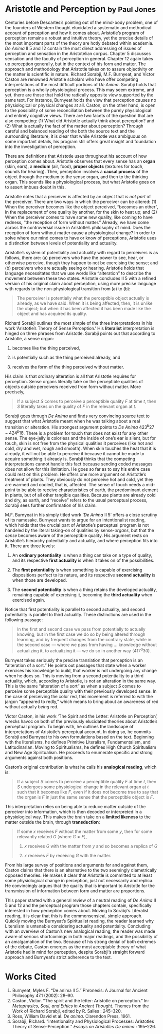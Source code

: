 Aristotle and Perception <small>by Paul Jones</small>
=====================================================

Centuries before Descartes’s pointing out of the mind-body problem, one
of the founders of Western thought elucidated a systematic and
methodical account of perception and how it comes about. Aristotle’s
program of perception remains a robust and intuitive theory, yet the
precise details of the most important parts of the theory are hotly
debated within academia. *De Anima* II 5 and 12 contain the most direct
addressing of issues of perception and sensation in the Aristotelian
corpus. Chapter 5 discusses sensation and the faculty of perception in
general. Chapter 12 again takes up perception generally, but in the
context of his form and matter. The approach and methodology that
Aristotle takes on to assure objectivity on the matter is scientific in
nature. Richard Sorabji, M.F. Burnyeat, and Victor Caston are renowned
Aristotle scholars who have offer competing interpretations of the most
difficult portions of *De Anima*. Sorabji holds that perception is a
wholly physiological process. This may seem extreme, and yet, there are
those that hold the radically opposite view supported by the same text.
For instance, Burnyeat holds the view that perception causes no
physiological or physical changes at all. Caston, on the other hand, is
open to the possibility of some reconciliation between the purely
physiological and entirely cognitive views. There are two facets of the
question that are also competing: (1) What did Aristotle actually think
about perception? and (2) What is actually the fact of the matter about
perception? Through careful and balanced reading of the both the source
text and the surrounding literature, it is clear that while Aristotle
was ambiguous on some important details, his program still offers great
insight and foundation into the investigation of perception.

There are definitions that Aristotle uses throughout his account of how
perception comes about. Aristotle observes that every sense has an
**organ** (skin, ears), a **medium** (air, food), **proper objects**
(textures for touch, sounds for hearing). Then, perception involves a
**causal process** of the object through the medium to the sense organ,
and then to the thinking organ. This sounds like a physiological
process, but what Aristotle goes on to assert imbues doubt in this.

Aristotle notes that a perceiver is affected by an object that *is not
part* of the perceiver. There are two ways in which the perceiver can be
altered: (1) When the perceiver becomes like the object perceived,
“becomes an other”, in the replacement of one quality by another, for
the skin to heat up; and (2) When the perceiver comes to have some new
quality, like coming to have redness, “the reception of form without
matter.” Already, we have come across the controversial issue in
Aristotle’s philosophy of mind. Does the reception of form without
matter cause a physiological change? In order to solve where our mind
comes to have or know of perceptions, Aristotle uses a distinction
between levels of potentiality and actuality.

Aristotle’s system of potentiality and actuality with regard to
perceivers is as follows, there are: (a) perceivers who have the power
to see, hear, or otherwise perceive, though they happen to not be
exercising the sense; and (b) perceivers who are actually seeing or
hearing. Aristotle holds that language necessitates that we use words
like “alteration” to describe the movement between these two states.
Aristotle concludes II 5 with a refined version of his original claim
about perception, using more precise language with regards to the
non-physiological transition from (a) to (b):

> The perceiver is potentially what the perceptible object actually is
> already, as we have said. When it is being affected, then, it is
> unlike the object; but when it has been affected it has been made like
> the object and has acquired its quality.

Richard Sorabji outlines the most simple of the three interpretations in
his work ‘Aristotle’s Theory of Sense Perception.’ His **literalist**
interpretation is hinged on three phrases from Aristotle. Sorabji points
out that according to Aristotle, a sense organ:

1.  becomes like the thing perceived,

2.  is potentially such as the thing perceived already, and

3.  receives the form of the thing perceived without matter.

His claim is that ordinary alteration is all that Aristotle requires for
perception. Sense organs literally take on the perceptible qualities of
objects outside perceivers received from form without matter. More
precisely,

> If a subject $S$ comes to perceive a perceptible quality $F$ at time
> $t$, then $S$ literally takes on the quality of $F$ in the relevant
> organ at $t$.

Sorabji goes through *De Anima* and finds very convincing source text to
suggest that what Aristotle meant when he was talking about a real
transition or alteration. His strongest argument points to *De Anima*
$423^b27-424^b18$. There is a problem for touch that does not exist for
any other sense. The eye-jelly is colorless and the inside of one’s ear
is silent, but for touch, skin is not free from the physical qualities
it perceives (like hot and cold, dry and wet, rough and smooth). When
skin touches the heat that it is already, it will not be able to
perceive it because it cannot be made to acquire something it already
is. Sorabji thinks that the competing interpretations cannot handle this
fact because sending coded messages does not allow for this limitation.
He goes so far as to say his entire case could rest on this problem. He
offers one more argument on Aristotle’s treatment of plants. They
obviously do not perceive hot and cold, yet they are warmed and cooled,
that is, affected. The sense of touch needs a mid-point to be able to
receive characteristics of earth, the predominant element in plants, but
of all other tangible qualities. Because plants are already cold and
dry, as earth, and “receive” refers to the usual perceptual process,
Sorabji sees further confirmation of his claim.

M.F. Burnyeat in his simply titled work ’*De Anima* II 5’ offers a close
scrutiny of its namesake. Burnyeat wants to argue for an Intentionalist
reading, which holds that the crucial part of Aristotle’s perceptual
program is not handeled by the literal taking-on of qualities by
sense-*organs*, but that the *sense* becomes aware of the perceptible
quality. His argument rests on Aristotle’s hierarchy potentiality and
actuality, and where perception fits into it. There are three levels:

1.  An **ordinary potentiality** is when a thing can take on a type of
    quality, and its respective **first actuality** is when it takes on
    of the possibilities.

2.  The **first potentiality** is when something is capable of
    exercising dispositions perfect to its nature, and its respective
    **second actuality** is when those are developed.

3.  The **second potentiality** is when a thing retains the developed
    actuality, remaining capable of exercising it, becoming the **third
    actuality** when exercised again.

Notice that first potentiality is parallel to second actuality, and
second potentiality is parallel to third actuality. These distinctions
are used in the following passage:

> In the first and second case we pass from potentially to actually
> knowing; but in the first case we do so by being altered through
> learning, and by frequent changes from the contrary state, while in
> the second case — where we pass from having ... knowledge without
> actualizing it, to actualizing it — we do so in another way
> $(417^a30)$.

Burnyeat takes seriously the precise translation that perception is an
“alteration of a sort.” He points out passages that state when a worker
exercises his knowledge to build, that worker is not undergoing any
change when he does so. This is moving from a second potentiality to a
third actuality, which, according to Aristotle, is not an alteration in
the same way. This is the same “alteration of a sort” as when a subject
$S$ comes to perceive some perceptible quality with their previously
developed sense. In the case of perceiving the color red, this movement
is referred to with the jargon “appeared to redly,” which means to bring
about an awareness of red without actually *being* red.

Victor Caston, in his work ‘The Spirit and the Letter: Aristotle on
Perception’, wrecks havoc on both of the previously elucidated theories
about Aristotle’s perceptual program. To begin with, he outlines the
landscape of interpretations of Aristotle’s perceptual account. In doing
so, he commits Sorabji and Burnyeat to his own formulations based on the
text. Beginning with the literalisms, he defines Primitive Literalism,
Fundamentalism, and Latitudinarian. Moving to Spiritualisms, he defines
High Church Spiritualism and New Age Spiritualism. He proceeds to
enumerate specific and strong arguments against both positions.

Caston’s original contribution is what he calls his **analogical
reading**, which is:

> If a subject $S$ comes to perceive a perceptible quality $F$ at time
> $t$, then $S$ undergoes some physiological change in the relevant
> organ at $t$ such that it becomes like $F$, even if it does not become
> true to say that the organ is $F$ in just the same sense that the
> perceptible object is $F$.

This interpretation relies on being able to reduce matter outside of the
perceiver into information, which is then decoded or interpreted in a
physiological way. This makes the brain take on a **limited likeness**
to the matter outside the brain, through **transduction**:

> If some $x$ receives $F$ without the matter from some $y$, then for
> some relevantly related $G$ (where $G \neq F$),
>
> 1.  $x$ receives $G$ with the matter from $y$ and so becomes a replica
>     of $G$
>
> 2.  $x$ receives $F$ by receiving $G$ with the matter.
>

From his large survey of positions and arguments for and against them,
Caston claims that there is an alternative to the two seemingly
diametrically opposed theories. He makes it clear that Aristotle is
committed to at least some physiological change in perception, just not
necessarily and replica. He convincingly argues that the quality that is
important to Aristotle for the transmission of information between form
and matter are proportions.

This paper started with a general review of a neutral reading of *De
Anima* II 5 and 12 and the perceptual program those chapters contain,
specifically interested in how perception comes about. Moving to
Sorabji’s Literalist reading, it is clear that this is the
commonsensical, simple approach. Quickly moving the Burnyeat’s
Spiritualist reading, the reader learned why Literalism is untenable
considering actuality and potentiality. Concluding with an overview of
Caston’s new analogical reading, the reader was made aware of serious
shortcomings in both major readings, and the possibility of an
amalgamation of the two. Because of his strong denial of both extremes
of the debate, Caston emerges as the most acceptable theory of what
Aristotle had in mind for perception, despite Sorabji’s straight forward
approach and Burnyeat’s strict adherence to the text.

Works Cited
===========

1.  Burnyeat, Myles F. “De anima II 5.” Phronesis: A Journal for Ancient
    Philosophy 47.1 (2002): 28–90.
2.  Caston, Victor. “The spirit and the letter: Aristotle on 
    perception.” In- *Metaphysics, Soul, and Ethics in Ancient Thought*. 
    Themes from the Work of Richard Sorabji, edited by R. Salles : 
    245–320.
3.  Ross, William David et al. *De anima*. Clarendon Press, 1961.
4.  Sorabji, Richard. “Intentionality and Physiological Processes: 
    Aristotles Theory of Sense-Perception.” *Essays on Aristotles 
    De anima* : 195–226.
